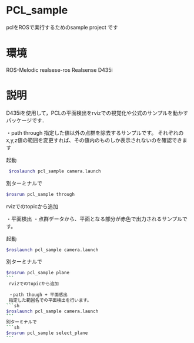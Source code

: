 # PCL_sample
pclをROSで実行するためのsample project です


# 環境
ROS-Melodic
realsese-ros
Realsense D435i

# 説明
D435iを使用して，PCLの平面検出をrvizでの視覚化や公式のサンプルを動かすパッケージです．

・path through
 指定した値以外の点群を除去するサンプルです。
 それぞれのx,y,z値の範囲を変更すれば、その値内のものしか表示されないのを確認できます
 
 起動
```sh
 $roslaunch pcl_sample camera.launch
 ```
 別ターミナルで
 ```sh
 $rosrun pcl_sample through
 ```
 rvizでのtopicから追加
 
 ・平面検出
 ・点群データから、平面となる部分が赤色で出力されるサンプルです。
 
 起動
 ```sh
 $roslaunch pcl_sample camera.launch
 ```
 別ターミナルで
 ````sh
 $rosrun pcl_sample plane
 ```
  rvizでのtopicから追加
  
  ・path though + 平面感出
  指定した範囲名での平面検出を行います。
 ```sh
 $roslaunch pcl_sample camera.launch
 ```
 別ターミナルで
```sh
 $rosrun pcl_sample select_plane
 ```
 
